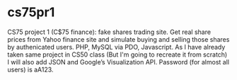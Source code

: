 # cs75pr1
CS75 project 1 (C$75 finance):
fake shares trading site.
Get real share prices from Yahoo finance site 
and simulate buying and selling those shares by authenicated users.
PHP, MySQL via PDO, Javascript.
As I have already taken same project in CS50 class 
(But I'm going to recreate it from scratch)
I will also add JSON and Google’s Visualization API.
Password (for almost all users) is aA123.
